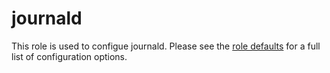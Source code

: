 # journald

This role is used to configue journald. Please see the [role
defaults](defaults/main.yml) for a full list of configuration options.

